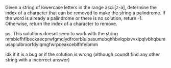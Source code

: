 Given a string of lowercase letters in the range ascii[z-a], determine the index of a character that can be removed to make the string a palindrome. If the word is already a palindrome or there is no solution, return -1. Otherwise, return the index of a character to remove.


ps. This solutions doesnt seen to work with the string
mmbiefhflbeckaecprwfgmqlydfroxrblulpasumubqhhbvlqpixvvxipqlvbhqbumusaplulbrxorfdylqmgfwrpceakceblfhfeibmm

idk if it is a bug or if the solution is wrong (although coundt find any other string with a incorrect answer)
